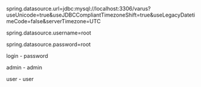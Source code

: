 spring.datasource.url=jdbc:mysql://localhost:3306/varus?useUnicode=true&useJDBCCompliantTimezoneShift=true&useLegacyDatetimeCode=false&serverTimezone=UTC

spring.datasource.username=root

spring.datasource.password=root


login - password

admin - admin

user - user
